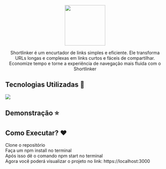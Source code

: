 <p align="center">
  <img src="https://github.com/GxbrielLeno/shortlinker-node.js/assets/116293621/f51a45fd-6c05-4c19-9855-90f49bba710e" height="128">
  <p align="center">Shortlinker é um encurtador de links simples e eficiente. Ele transforma URLs longas e complexas em links curtos e fáceis de compartilhar. Economize tempo e torne a experiência de navegação mais fluida com o Shortlinker</p>
</p>

## Tecnologias Utilizadas 🚀
  <img src="https://skills.thijs.gg/icons?i=nodejs,sqlite,html,css,javascript&theme=dark">

## Demonstração ⭐



## Como Executar? ❤️

Clone o repositório <br>
Faça um npm install no terminal <br>
Após isso dê o comando npm start no terminal <br>
Agora você poderá visualizar o projeto no link: https://localhost:3000 <br>
